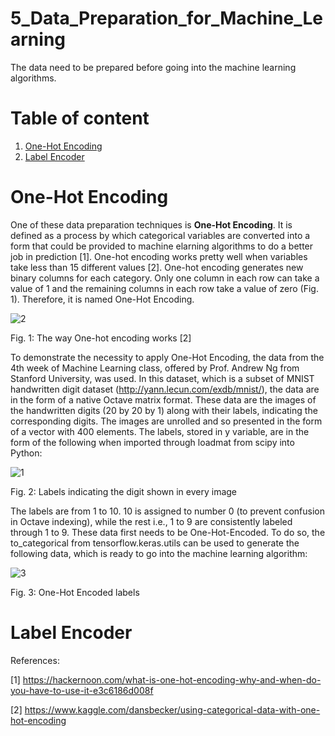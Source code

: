 # 5_Data_Preparation_for_Machine_Learning

The data need to be prepared before going into the machine learning algorithms. 

# Table of content

1. [One-Hot Encoding](#1)
2. [Label Encoder](#2)


<a name="1"></a>
# One-Hot Encoding
One of these data preparation techniques is **One-Hot Encoding**. It is defined as a process by which categorical variables are converted into a form that could be provided to machine elarning algorithms to do a better job in prediction [1]. One-hot encoding works pretty well when variables take less than 15 different values [2]. One-hot encoding generates new binary columns for each category. Only one column in each row can take a value of 1 and the remaining columns in each row take a value of zero (Fig. 1). Therefore, it is named One-Hot Encoding.

![2](https://user-images.githubusercontent.com/54812742/138953327-2c20d4b8-90a4-4b08-a70a-fd47dfc83047.PNG)

Fig. 1: The way One-hot encoding works [2] 

To demonstrate the necessity to apply One-Hot Encoding, the data from the 4th week of Machine Learning class, offered by Prof. Andrew Ng from Stanford University, was used. In this dataset, which is a subset of MNIST handwritten digit dataset (http://yann.lecun.com/exdb/mnist/), the data are in the form of a native Octave matrix format. These data are the images of the handwritten digits (20 by 20 by 1) along with their labels, indicating the corresponding digits. The images are unrolled and so presented in the form of a vector with 400 elements. The labels, stored in y variable, are in the form of the following when imported through loadmat from scipy into Python:

![1](https://user-images.githubusercontent.com/54812742/138951805-0478932d-ee4d-41bb-9864-ee6035bda8fc.PNG)

Fig. 2: Labels indicating the digit shown in every image 

The labels are from 1 to 10. 10 is assigned to number 0 (to prevent confusion in Octave indexing), while the rest i.e., 1 to 9 are consistently labeled through 1 to 9. These data first needs to be One-Hot-Encoded. To do so, the to_categorical from tensorflow.keras.utils can be used to generate the following data, which is ready to go into the machine learning algorithm:

![3](https://user-images.githubusercontent.com/54812742/138955160-fb4e0744-4a3c-466d-a8f5-9b12fd50ec2f.PNG)

Fig. 3: One-Hot Encoded labels

<a name="2"></a>
# Label Encoder



References:

[1] https://hackernoon.com/what-is-one-hot-encoding-why-and-when-do-you-have-to-use-it-e3c6186d008f

[2] https://www.kaggle.com/dansbecker/using-categorical-data-with-one-hot-encoding
